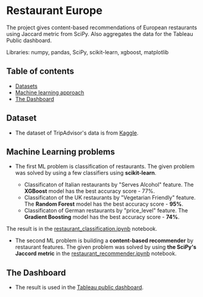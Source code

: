 # Restaurant Europe

The project gives content-based recommendations of European restaurants using Jaccard metric from SciPy. Also aggregates the data for the Tableau Public dashboard.

Libraries: numpy, pandas, SciPy, scikit-learn, xgboost, matplotlib


## Table of contents
- [Datasets](#datasets)
- [Machine learning approach](#machine-learning-approach)
- [The Dashboard](#the-dashboard)


## Dataset

- The dataset of TripAdvisor's data is from [Kaggle](https://www.kaggle.com/datasets/stefanoleone992/tripadvisor-european-restaurants). 


## Machine Learning problems

- The first ML problem is classification of restaurants. The given problem was solved by using a few classifiers using **scikit-learn**. 

    - Classificaton of Italian restaurants by "Serves Alcohol" feature. The **XGBoost** model has the best accuracy score - 77%.
    - Classificaton of the UK restaurants by "Vegetarian Friendly" feature. The **Random Forest** model has the best accuracy score - **95%**.
    - Classificaton of German restaurants by "price_level" feature. The **Gradient Boosting** model has the best accuracy score - **74%**.

The result is in the [restaurant_classification.ipynb](https://github.com/am-tropin/restaurant-europe/blob/main/restaurant_classification.ipynb) notebook.

- The second ML problem is building a **content-based recommender** by restaurant features. The given problem was solved by using **the SciPy's Jaccord metric** in the [restaurant_recommender.ipynb](https://github.com/am-tropin/restaurant-europe/blob/main/restaurant_recommender.ipynb) notebook.


## The Dashboard

- The result is used in the [Tableau public dashboard](https://public.tableau.com/app/profile/aleksandr.tropin/viz/RestaurantEurope/DBRestaurantEurope).